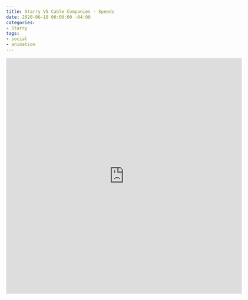 ```yaml
---
title: Starry VS Cable Companies - Speeds
date: 2020-06-18 00:00:00 -04:00
categories:
- Starry
tags:
- social
- animation
---
```


<div class="video-square">
	<iframe src="https://player.vimeo.com/video/660111967&loop=1" width="640" height="640" frameborder="0" webkitallowfullscreen mozallowfullscreen allowfullscreen allow="autoplay" background="1"></iframe>
</div>
